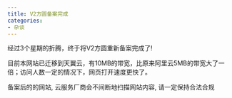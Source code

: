 ```yaml
---
title: V2方圆备案完成
categories:
- 杂谈
---
```


经过3个星期的折腾，终于将V2方圆重新备案完成了!

目前本网站已迁移到天翼云，有10MB的带宽，比原来阿里云5MB的带宽大了一倍；访问人数一定的情况下，网页打开速度更快了。

备案后的的网站, 云服务厂商会不间断地扫描网站内容, 请一定保持合法合规


